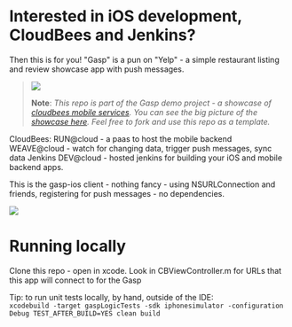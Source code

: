 # Interested in iOS development, CloudBees and Jenkins?

Then this is for you!
"Gasp" is a pun on "Yelp" - a simple restaurant listing and review showcase app with push messages. 

> <img src="http://www.cloudbees.com/sites/all/themes/custom/cloudbees_zen/css/bidesign/_ui/images/logo.png"/>
>
> <b>Note</b>: <i>This repo is part of the Gasp demo project - a showcase of <a href="https://developer.cloudbees.com/bin/view/Mobile">cloudbees mobile services</a>.
> You can see the big picture of the <a href="http://mobilepaas.cloudbees.com">showcase here</a>.
> Feel free to fork and use this repo as a template.</i>

CloudBees: 
    RUN@cloud - a paas to host the mobile backend 
    WEAVE@cloud - watch for changing data, trigger push messages, sync data
    Jenkins DEV@cloud - hosted jenkins for building your iOS and mobile backend apps. 


This is the gasp-ios client - nothing fancy - using NSURLConnection and friends, registering for push messages - no dependencies. 

<img src="https://raw.github.com/mobilepaas/gasp-ios/master/gasp.png">

# Running locally

Clone this repo - open in xcode. Look in CBViewController.m for URLs that this app will connect to for the Gasp 

Tip: to run unit tests locally, by hand, outside of the IDE:
<code>
xcodebuild -target gaspLogicTests -sdk iphonesimulator -configuration Debug TEST_AFTER_BUILD=YES clean build
</code>


